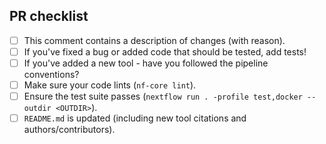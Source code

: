 <!--
# {{cookiecutter.github_username}}/{{cookiecutter.hyphenated}} pull request

Many thanks for contributing to {{cookiecutter.github_username}}/{{cookiecutter.hyphenated}}!

Please fill in the appropriate checklist below (delete whatever is not relevant).
These are the most common things requested on pull requests (PRs).
-->

## PR checklist

- [ ] This comment contains a description of changes (with reason).
- [ ] If you've fixed a bug or added code that should be tested, add tests!
- [ ] If you've added a new tool - have you followed the pipeline conventions?
- [ ] Make sure your code lints (`nf-core lint`).
- [ ] Ensure the test suite passes (`nextflow run . -profile test,docker --outdir <OUTDIR>`).
- [ ] `README.md` is updated (including new tool citations and authors/contributors).
